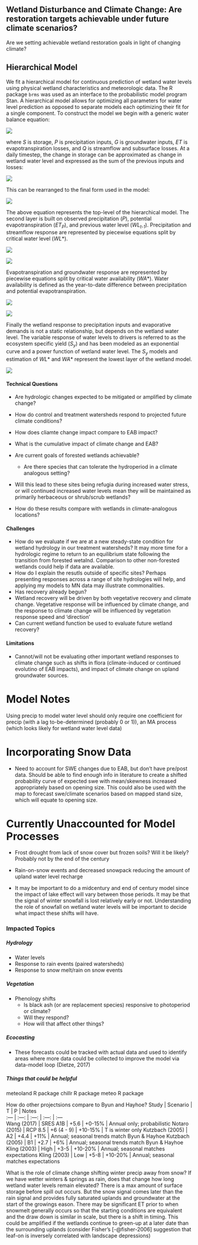 
## Wetland Disturbance and Climate Change: Are restoration targets achievable under future climate scenarios?

<!-- The final target for restoration may or may not be current conditions. If future
climate conditions will not support the same wetland conditions/functions then
planning to restore them is a hopeless endeavor. -->

Are we setting achievable wetland restoration goals in light of changing
climate?

## Hierarchical Model

We fit a hierarchical model for continuous prediction of wetland water
levels using physical wetland characteristics and meteorologic data. The
R package `brms` was used as an interface to the probabilistic model
program Stan. A hierarchical model allows for optimizing all parameters
for water level prediction as opposed to separate models each optimizing
their fit for a single component. To construct the model we begin with a
generic water balance equation:

![](output/figures/equation_images/water_balance_base.svg)<!-- -->

where *S* is storage, *P* is precipitation inputs, *G* is groundwater
inputs, *ET* is evapotranspiration losses, and *Q* is streamflow and
subsurface losses. At a daily timestep, the change in storage can be
approximated as change in wetland water level and expressed as the sum
of the previous inputs and losses:

![](output/figures/equation_images/water_balance_difference.svg)<!-- -->

This can be rearranged to the final form used in the model:

![](output/figures/equation_images/water_balance.svg)<!-- -->

The above equation represents the top-level of the hierarchical model.
The second layer is built on observed precipitation (*P*), potential
evapotranspiration (*ET<sub>P</sub>*), and previous water level
(*WL<sub>t-1</sub>*). Precipitation and streamflow response are
represented by piecewise equations split by critical water level
(*WL<sup>*</sup>\*).

![](output/figures/equation_images/p_response.svg)<!-- -->

![](output/figures/equation_images/q_response.svg)<!-- -->

Evapotranspiration and groundwater response are represented by piecewise
equations split by critical water availability (*WA<sup>*</sup>\*).
Water availability is defined as the year-to-date difference between
precipitation and potential evapotranspiration.

![](output/figures/equation_images/et_response.svg)<!-- -->

![](output/figures/equation_images/g_response.svg)<!-- -->

Finally the wetland response to precipitation inputs and evaporative
demands is not a static relationship, but depends on the wetland water
level. The variable response of water levels to drivers is referred to
as the ecosystem specific yield (*S<sub>y</sub>*) and has been modeled
as an exponential curve and a power function of wetland water level. The
*S<sub>y</sub>* models and estimation of *WL<sup>*</sup>\* and
*WA<sup>*</sup>\* represent the lowest layer of the wetland model.

![](output/figures/equation_images/esy.svg)<!-- -->

#### Technical Questions

  - Are hydrologic changes expected to be mitigated or amplified by
    climate change?

  - How do control and treatment watersheds respond to projected future
    climate conditions?

  - How does cliamte change impact compare to EAB impact?

  - What is the cumulative impact of climate change and EAB?

  - Are current goals of forested wetlands achievable?
    
      - Are there species that can tolerate the hydroperiod in a climate
        analogous setting?

  - Will this lead to these sites being refugia during increased water
    stress, or will continued increased water levels mean they will be
    maintained as primarily herbaceous or shrub/scrub wetlands?

  - How do these results compare with wetlands in climate-analogous
    locations?

#### Challenges

  - How do we evaluate if we are at a new steady-state condition for
    wetland hydrology in our treatment watersheds? It may more time for
    a hydrologic regime to return to an equilibrium state following the
    transition from forested wetalnd. Comparison to other non-forested
    wetlands could help if data are available.
  - How do I explain the resutls outside of specific sites? Perhaps
    presenting responses across a range of site hydrologies will help,
    and applying my models to MN data may illustrate commonalities.
  - Has recovery already begun?
  - Wetland recovery will be driven by both vegetative recovery and
    climate change. Vegetative response will be influenced by climate
    change, and the response to climate change will be influenced by
    vegetation response speed and ‘direction’
  - Can current wetland function be used to evaluate future wetland
    recovery?

#### Limitations

  - Cannot/will not be evaluating other important wetland responses to
    climate change such as shifts in flora (climate-induced or continued
    evolutino of EAB impacts), and impact of climate change on upland
    groundwater sources.

# Model Notes

Using precip to model water level should only require one coefficient
for precip (with a lag to-be-determined (probably 0 or 1)), an MA
process (which looks likely for wetland water level data)

# Incorporating Snow Data

  - Need to account for SWE changes due to EAB, but don’t have pre/post
    data. Should be able to find enough info in literature to create a
    shifted probability curve of expected swe with mean/skewness
    increased appropriately based on opening size. This could also be
    used with the map to forecast swe/climate scenarios based on mapped
    stand size, which will equate to opening size.

# Currently Unaccounted for Model Processes

  - Frost drought from lack of snow cover but frozen soils? Will it be
    likely? Probably not by the end of the century

  - Rain-on-snow events and decreased snowpack reducing the amount of
    upland water level recharge

  - It may be important to do a midcentury and end of century model
    since the impact of lake effect will vary between those periods. It
    may be that the signal of winter snowfall is lost relatively early
    or not. Understanding the role of snowfall on wetland water levels
    will be important to decide what impact these shifts will have.

### Impacted Topics

##### Hydrology

  - Water levels
  - Response to rain events (paired watersheds)
  - Response to snow melt/rain on snow events

##### Vegetation

  - Phenology shifts
      - Is black ash (or are replacement species) responsive to
        photoperiod or climate?
      - Will they respond?
      - How will that affect other things?

##### Ecocasting

  - These forecasts could be tracked with actual data and used to
    identify areas where more data could be collected to improve the
    model via data-model loop (Dietze, 2017)

##### Things that could be helpful

meteoland R package chillr R package meteo R package

How do other projectsions compare to Byun and Hayhoe? Study | Scenario |
T | P | Notes  
:— | :—: | :—: | :—: | :—  
Wang (2017) | SRES A1B | +5.6 | +0-15% | Annual only; probabilistic
Notaro (2015) | RCP 8.5 | +6 (4 - 9) | +10-15% | T is winter only
Kutzbach (2005) | A2 | +4.4 | +11% | Annual; seasonal trends match Byun
& Hayhoe Kutzbach (2005) | B1 | +2.7 | +6% | Annual; seasonal trends
match Byun & Hayhoe Kling (2003) | High | +3-5 | +10-20% | Annual;
seasonal matches expectations Kling (2003) | Low | +5-8 | +10-20% |
Annual; seasonal matches expectations

What is the role of climate change shifting winter precip away from
snow? If we have wetter winters & springs as rain, does that change how
long wetland water levels remain elevated? There is a max amount of
surface storage before spill out occurs. But the snow signal comes later
than the rain signal and provides fully saturated uplands and
groundwater at the start of the growings eason. There may be significant
ET prior to when snowmelt generally occurs so that the starting
conditions are equivalent and the draw down is similar in scale, but
there is a shift in timing. This could be amplified if the wetlands
continue to green-up at a later date than the surrounding uplands
(consider Fisher’s \[-@fisher-2006\] suggestion that leaf-on is
inversely correlated with landscape depressions)
